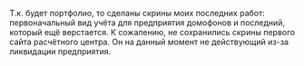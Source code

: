 Т.к. будет портфолио, то сделаны скрины моих последних работ: первоначальный вид учёта для предприятия домофонов и последний, который ещё верстается. 
К сожалению, не сохранились скрины первого сайта расчётного центра. Он на данный момент не действующий из-за ликвидации предприятия.
